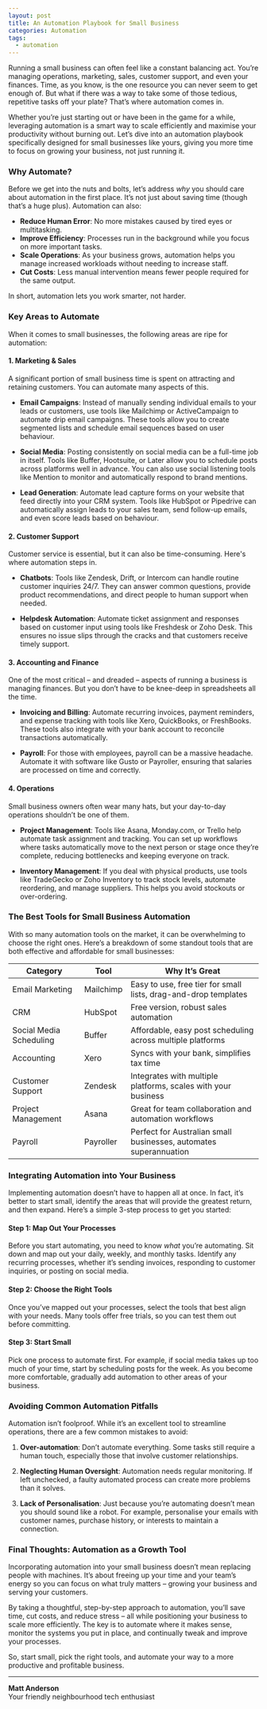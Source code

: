 ```yaml
---
layout: post
title: An Automation Playbook for Small Business
categories: Automation
tags:
  - automation
---
```

Running a small business can often feel like a constant balancing act. You’re managing operations, marketing, sales, customer support, and even your finances. Time, as you know, is the one resource you can never seem to get enough of. But what if there was a way to take some of those tedious, repetitive tasks off your plate? That’s where automation comes in. 

Whether you’re just starting out or have been in the game for a while, leveraging automation is a smart way to scale efficiently and maximise your productivity without burning out. Let’s dive into an automation playbook specifically designed for small businesses like yours, giving you more time to focus on growing your business, not just running it.

### Why Automate? 
Before we get into the nuts and bolts, let’s address *why* you should care about automation in the first place. It’s not just about saving time (though that’s a huge plus). Automation can also:
- **Reduce Human Error**: No more mistakes caused by tired eyes or multitasking. 
- **Improve Efficiency**: Processes run in the background while you focus on more important tasks. 
- **Scale Operations**: As your business grows, automation helps you manage increased workloads without needing to increase staff.
- **Cut Costs**: Less manual intervention means fewer people required for the same output.

In short, automation lets you work smarter, not harder.

### Key Areas to Automate

When it comes to small businesses, the following areas are ripe for automation:

#### 1. **Marketing & Sales**
A significant portion of small business time is spent on attracting and retaining customers. You can automate many aspects of this.

- **Email Campaigns**: Instead of manually sending individual emails to your leads or customers, use tools like Mailchimp or ActiveCampaign to automate drip email campaigns. These tools allow you to create segmented lists and schedule email sequences based on user behaviour.
  
- **Social Media**: Posting consistently on social media can be a full-time job in itself. Tools like Buffer, Hootsuite, or Later allow you to schedule posts across platforms well in advance. You can also use social listening tools like Mention to monitor and automatically respond to brand mentions.

- **Lead Generation**: Automate lead capture forms on your website that feed directly into your CRM system. Tools like HubSpot or Pipedrive can automatically assign leads to your sales team, send follow-up emails, and even score leads based on behaviour.

#### 2. **Customer Support**
Customer service is essential, but it can also be time-consuming. Here's where automation steps in.

- **Chatbots**: Tools like Zendesk, Drift, or Intercom can handle routine customer inquiries 24/7. They can answer common questions, provide product recommendations, and direct people to human support when needed.

- **Helpdesk Automation**: Automate ticket assignment and responses based on customer input using tools like Freshdesk or Zoho Desk. This ensures no issue slips through the cracks and that customers receive timely support.

#### 3. **Accounting and Finance**
One of the most critical – and dreaded – aspects of running a business is managing finances. But you don’t have to be knee-deep in spreadsheets all the time.

- **Invoicing and Billing**: Automate recurring invoices, payment reminders, and expense tracking with tools like Xero, QuickBooks, or FreshBooks. These tools also integrate with your bank account to reconcile transactions automatically.

- **Payroll**: For those with employees, payroll can be a massive headache. Automate it with software like Gusto or Payroller, ensuring that salaries are processed on time and correctly.

#### 4. **Operations**
Small business owners often wear many hats, but your day-to-day operations shouldn’t be one of them.

- **Project Management**: Tools like Asana, Monday.com, or Trello help automate task assignment and tracking. You can set up workflows where tasks automatically move to the next person or stage once they’re complete, reducing bottlenecks and keeping everyone on track.

- **Inventory Management**: If you deal with physical products, use tools like TradeGecko or Zoho Inventory to track stock levels, automate reordering, and manage suppliers. This helps you avoid stockouts or over-ordering.

### The Best Tools for Small Business Automation

With so many automation tools on the market, it can be overwhelming to choose the right ones. Here’s a breakdown of some standout tools that are both effective and affordable for small businesses:

| **Category**          | **Tool**                | **Why It’s Great**                                            |
|-----------------------|-------------------------|---------------------------------------------------------------|
| Email Marketing        | Mailchimp               | Easy to use, free tier for small lists, drag-and-drop templates|
| CRM                   | HubSpot                 | Free version, robust sales automation                          |
| Social Media Scheduling| Buffer                  | Affordable, easy post scheduling across multiple platforms      |
| Accounting             | Xero                    | Syncs with your bank, simplifies tax time                      |
| Customer Support       | Zendesk                 | Integrates with multiple platforms, scales with your business  |
| Project Management     | Asana                   | Great for team collaboration and automation workflows          |
| Payroll                | Payroller               | Perfect for Australian small businesses, automates superannuation|

### Integrating Automation into Your Business
Implementing automation doesn’t have to happen all at once. In fact, it’s better to start small, identify the areas that will provide the greatest return, and then expand. Here’s a simple 3-step process to get you started:

#### Step 1: **Map Out Your Processes**
Before you start automating, you need to know *what* you’re automating. Sit down and map out your daily, weekly, and monthly tasks. Identify any recurring processes, whether it’s sending invoices, responding to customer inquiries, or posting on social media.

#### Step 2: **Choose the Right Tools**
Once you’ve mapped out your processes, select the tools that best align with your needs. Many tools offer free trials, so you can test them out before committing.

#### Step 3: **Start Small**
Pick one process to automate first. For example, if social media takes up too much of your time, start by scheduling posts for the week. As you become more comfortable, gradually add automation to other areas of your business.

### Avoiding Common Automation Pitfalls
Automation isn’t foolproof. While it’s an excellent tool to streamline operations, there are a few common mistakes to avoid:

1. **Over-automation**: Don’t automate everything. Some tasks still require a human touch, especially those that involve customer relationships.
   
2. **Neglecting Human Oversight**: Automation needs regular monitoring. If left unchecked, a faulty automated process can create more problems than it solves.
   
3. **Lack of Personalisation**: Just because you’re automating doesn’t mean you should sound like a robot. For example, personalise your emails with customer names, purchase history, or interests to maintain a connection.

### Final Thoughts: Automation as a Growth Tool
Incorporating automation into your small business doesn’t mean replacing people with machines. It’s about freeing up your time and your team’s energy so you can focus on what truly matters – growing your business and serving your customers.

By taking a thoughtful, step-by-step approach to automation, you’ll save time, cut costs, and reduce stress – all while positioning your business to scale more efficiently. The key is to automate where it makes sense, monitor the systems you put in place, and continually tweak and improve your processes.

So, start small, pick the right tools, and automate your way to a more productive and profitable business.

---

**Matt Anderson**  
Your friendly neighbourhood tech enthusiast